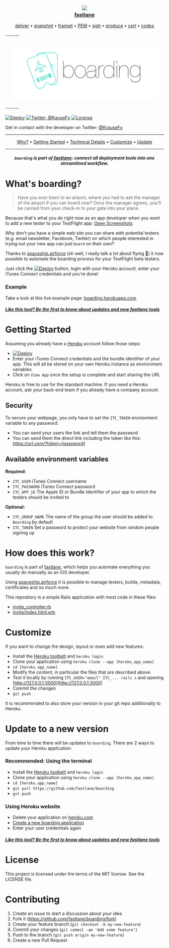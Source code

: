 <h3 align="center">
  <a href="https://github.com/KrauseFx/fastlane">
    <img src="assets/fastlane.png" width="100" />
    <br />
    fastlane
  </a>
</h3>
<p align="center">
  <a href="https://github.com/KrauseFx/deliver">deliver</a> &bull;
  <a href="https://github.com/KrauseFx/snapshot">snapshot</a> &bull;
  <a href="https://github.com/KrauseFx/frameit">frameit</a> &bull;
  <a href="https://github.com/KrauseFx/PEM">PEM</a> &bull;
  <a href="https://github.com/KrauseFx/sigh">sigh</a> &bull;
  <a href="https://github.com/KrauseFx/produce">produce</a> &bull;
  <a href="https://github.com/KrauseFx/cert">cert</a> &bull;
  <a href="https://github.com/KrauseFx/codes">codes</a>
</p>
-------

<p align="center">
  <img src="assets/boarding.png" width="470">
</p>
-------

[![Deploy](https://www.herokucdn.com/deploy/button.png)](https://heroku.com/deploy?template=https://github.com/fastlane/boarding)
[![Twitter: @KauseFx](https://img.shields.io/badge/contact-@KrauseFx-blue.svg?style=flat)](https://twitter.com/KrauseFx)
[![License](http://img.shields.io/badge/license-MIT-green.svg?style=flat)](https://github.com/fastlane/boarding/blob/master/LICENSE)


Get in contact with the developer on Twitter: [@KrauseFx](https://twitter.com/KrauseFx/)


-------
<p align="center">
    <a href="#whats-boarding">Why?</a> &bull;
    <a href="#getting-started">Getting Started</a> &bull;
    <a href="#how-does-this-work">Technical Details</a> &bull;
    <a href="#customize">Customize</a> &bull;
    <a href="#update-to-a-new-version">Update</a>
</p>

-------

<h5 align="center"><code>boarding</code> is part of <a href="https://fastlane.tools">fastlane</a>: connect all deployment tools into one streamlined workflow.</h5>

# What's boarding?

> Have you ever been to an airport, where you had to ask the manager of the airport if you can board now? Once the manager agrees, you'll be carried from your check-in to your gate into your plane.

Because that's what you do right now as an app developer when you want to add a new tester to your TestFlight app: [Open Screenshots](https://raw.githubusercontent.com/fastlane/boarding/master/OldWay.jpg)

Why don't you have a simple web site you can share with potential testers (e.g. email newsletter, Facebook, Twitter) on which people interested in trying out your new app can just `board` on their own?

Thanks to [spaceship.airforce](https://spacehip.airforce) (oh well, I really talk a lot about flying :rocket:) it now possible to automate the boarding process for your TestFlight beta testers.

Just click the [![Deploy](https://www.herokucdn.com/deploy/button.png)](https://heroku.com/deploy?template=https://github.com/fastlane/boarding) button, login with your Heroku account, enter your iTunes Connect credentials and you're done!

### Example

Take a look at this live example page: [boarding.herokuapp.com](https://boarding.herokuapp.com)

##### [Like this tool? Be the first to know about updates and new fastlane tools](https://tinyletter.com/krausefx)

# Getting Started

Assuming you already have a [Heroku](https://heroku.com) account follow those steps:

- [![Deploy](https://www.herokucdn.com/deploy/button.png)](https://heroku.com/deploy?template=https://github.com/fastlane/boarding)
- Enter your iTunes Connect credentials and the bundle identifier of your app. This will all be stored on your own Heroku instance as environment variables
- Click on `View App` once the setup is complete and start sharing the URL

Heroku is free to use for the standard machine. If you need a Heroku account, ask your back-end team if you already have a company account. 

## Security

To secure your webpage, you only have to set the `ITC_TOKEN` environment variable to any password. 

- You can send your users the link and tell them the password
- You can send them the direct link including the token like this: https://url.com/?token=[password]

## Available environment variables

**Required:**

- `ITC_USER` iTunes Connect username
- `ITC_PASSWORD` iTunes Connect password
- `ITC_APP_ID` The Apple ID or Bundle Identifier of your app to which the testers should be invited to

**Optional:**
- `ITC_GROUP_NAME` The name of the group the user should be added to. `Boarding` by default
- `ITC_TOKEN` Set a password to protect your website from random people signing up

# How does this work?

`boarding` is part of [fastlane](https://fastlane.tools), which helps you automate everything you usually do manually as an iOS developer. 

Using [spaceship.airforce](https://spacehip.airforce) it is possible to manage testers, builds, metadata, certificates and so much more.

This repository is a simple Rails application with most code in these files:

- [invite_controller.rb](https://github.com/fastlane/boarding/blob/master/app/controllers/invite_controller.rb)
- [invite/index.html.erb](httpshttps://github.com/fastlane/boarding/blob/master/app/views/invite/index.html.erb)

# Customize

If you want to change the design, layout or even add new features:

- Install the [Heroku toolbelt](https://toolbelt.heroku.com/) and `heroku login`
- Clone your application using `heroku clone --app [heroku_app_name]`
- `cd [heroku_app_name]`
- Modify the content, in particular the files that are described above.
- Test it locally by running `ITC_USER="email" ITC_... rails s` and opening [http://127.0.0.1:3000](http://127.0.0.1:3000)
- Commit the changes
- `git push`

It is recommended to also store your version in your git repo additionally to Heroku.

# Update to a new version

From time to time there will be updates to `boarding`. There are 2 ways to update your Heroku application:

### Recommended: Using the terminal

- Install the [Heroku toolbelt](https://toolbelt.heroku.com/) and `heroku login`
- Clone your application using `heroku clone --app [heroku_app_name]`
- `cd [heroku_app_name]`
- `git pull https://github.com/fastlane/boarding`
- `git push`

### Using Heroku website

- Delete your application on [heroku.com](https://heroku.com)
- [Create a new boarding application](https://heroku.com/deploy?template=https://github.com/fastlane/boarding)
- Enter your user credentials again

##### [Like this tool? Be the first to know about updates and new fastlane tools](https://tinyletter.com/krausefx)

# License
This project is licensed under the terms of the MIT license. See the LICENSE file.

# Contributing

1. Create an issue to start a discussion about your idea
2. Fork it (https://github.com/fastlane/boarding/fork)
3. Create your feature branch (`git checkout -b my-new-feature`)
4. Commit your changes (`git commit -am 'Add some feature'`)
5. Push to the branch (`git push origin my-new-feature`)
6. Create a new Pull Request
